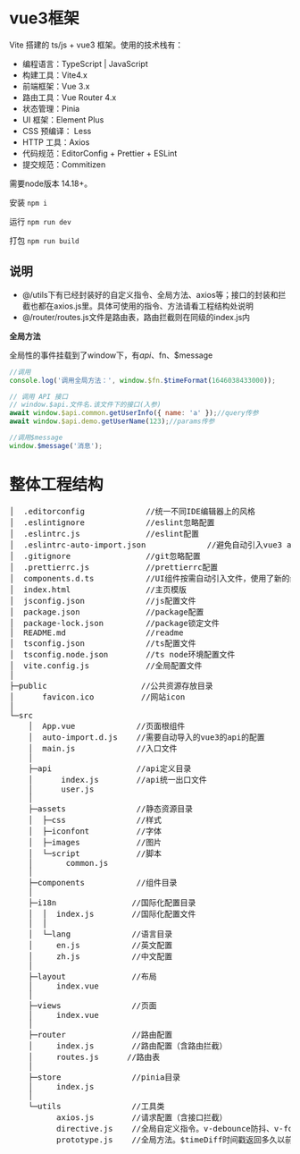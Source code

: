 # vue3框架
Vite 搭建的 ts/js + vue3 框架。使用的技术栈有：
- 编程语言：TypeScript | JavaScript
- 构建工具：Vite4.x
- 前端框架：Vue 3.x
- 路由工具：Vue Router 4.x
- 状态管理：Pinia
- UI 框架：Element Plus
- CSS 预编译： Less
- HTTP 工具：Axios
- 代码规范：EditorConfig + Prettier + ESLint
- 提交规范：Commitizen

需要node版本 14.18+。

安装 `npm i`

运行 `npm run dev`

打包 `npm run build`

## 说明
- @/utils下有已经封装好的自定义指令、全局方法、axios等；接口的封装和拦截也都在axios.js里。具体可使用的指令、方法请看工程结构处说明
- @/router/routes.js文件是路由表，路由拦截则在同级的index.js内


**全局方法**

全局性的事件挂载到了window下，有$api、$fn、$message
```js
//调用
console.log('调用全局方法：', window.$fn.$timeFormat(1646038433000));

// 调用 API 接口 
// window.$api.文件名.该文件下的接口(入参)
await window.$api.common.getUserInfo({ name: 'a' });//query传参
await window.$api.demo.getUserName(123);//params传参

//调用$message
window.$message('消息');
```

# 整体工程结构
<pre>
│  .editorconfig             //统一不同IDE编辑器上的风格
│  .eslintignore             //eslint忽略配置
│  .eslintrc.js              //eslint配置
│  .eslintrc-auto-import.json             //避免自动引入vue3 api后页面报未定义的错误
│  .gitignore                //git忽略配置
│  .prettierrc.js            //prettierrc配置
│  components.d.ts           //UI组件按需自动引入文件，使用了新的组件它会自动在文件内新增。由unplugin-vue-components自动生成
│  index.html                //主页模版
│  jsconfig.json             //js配置文件
│  package.json              //package配置
│  package-lock.json         //package锁定文件
│  README.md                 //readme
│  tsconfig.json             //ts配置文件
│  tsconfig.node.json        //ts node环境配置文件
│  vite.config.js            //全局配置文件
│
├─public                    //公共资源存放目录
│      favicon.ico          //网站icon
│
└─src
    │  App.vue             //页面根组件
    │  auto-import.d.js    //需要自动导入的vue3的api的配置
    │  main.js             //入口文件
    │  
    ├─api                  //api定义目录
    │      index.js        //api统一出口文件
    │      user.js
    │       
    ├─assets               //静态资源目录
    │  ├─css               //样式
    │  ├─iconfont          //字体
    │  ├─images            //图片
    │  └─script            //脚本
    │       common.js
    │  
    ├─components           //组件目录
    │
    ├─i18n                //国际化配置目录
    │  │  index.js        //国际化配置文件
    │  │  
    │  └─lang             //语言目录
    │     en.js           //英文配置
    │     zh.js           //中文配置
    │
    ├─layout              //布局
    │     index.vue
    │
    ├─views               //页面
    │     index.vue
    │
    ├─router              //路由配置
    │     index.js        //路由配置（含路由拦截）
    │     routes.js      //路由表
    │
    ├─store               //pinia目录
    │     index.js
    │
    └─utils               //工具类
          axios.js        //请求配置（含接口拦截）
          directive.js    //全局自定义指令。v-debounce防抖、v-focus自动聚焦、v-jump路由跳转、v-auth权限设置
          prototype.js    //全局方法。$timeDiff时间戳返回多久以前、$timeFormat格式化时间戳
</pre>
